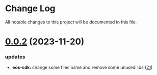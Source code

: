 
# Change Log

All notable changes to this project will be documented in this file.

# [0.0.2](https://github.com/bxlkm/go-wallet-sdk) (2023-11-20)

### updates

- **eos-sdk:** change some files name and remove some unused libs ([21](https://github.com/bxlkm/go-wallet-sdk/pull/21))
